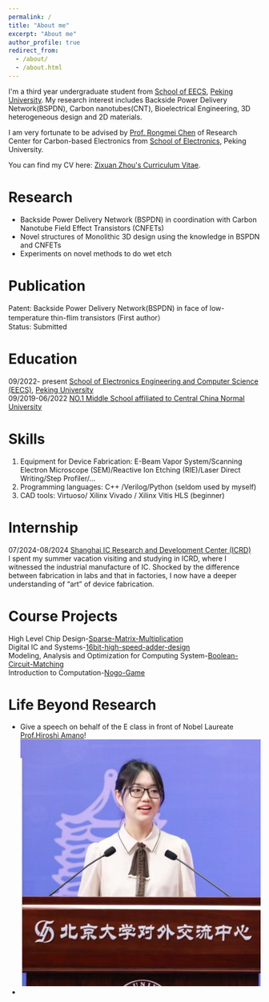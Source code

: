 ```yaml
---
permalink: /
title: "About me"
excerpt: "About me"
author_profile: true
redirect_from: 
  - /about/
  - /about.html
---
```


I'm a third year undergraduate student from [School of EECS](https://eecs.pku.edu.cn/), [Peking University](https://www.pku.edu.cn/). My research interest includes Backside Power Delivery Network(BSPDN), Carbon nanotubes(CNT), Bioelectrical Engineering, 3D heterogeneous design and 2D materials.

I am very fortunate to be advised by [Prof. Rongmei Chen](https://crm-prcc.github.io/) of Research Center for Carbon-based Electronics from [School of Electronics](https://ele.pku.edu.cn/), Peking University. 

You can find my CV here: [Zixuan Zhou's Curriculum Vitae](../assets/Curriculum_Vitae.pdf).

Research
======
- Backside Power Delivery Network (BSPDN) in coordination with Carbon Nanotube Field Effect Transistors (CNFETs)  
- Novel structures of Monolithic 3D design using the knowledge in BSPDN and CNFETs 
- Experiments on novel methods to do wet etch

Publication
======
Patent: Backside Power Delivery Network(BSPDN) in face of low-temperature thin-flim transistors (First author）  
Status: Submitted

Education
======
09/2022- present [School of Electronics Engineering and Computer Science (EECS)](https://eecs.pku.edu.cn/), [Peking University](https://www.pku.edu.cn/)  
09/2019-06/2022 [NO.1 Middle School affiliated to Central China Normal University](https://www.hzsdyfz.com.cn/)

Skills
======
1. Equipment for Device Fabrication: E-Beam Vapor System/Scanning Electron Microscope (SEM)/Reactive Ion Etching (RIE)/Laser Direct Writing/Step Profiler/…
1. Programming languages: C++ /Verilog/Python (seldom used by myself)
1. CAD tools: Virtuoso/ Xilinx Vivado / Xilinx Vitis HLS (beginner)

Internship
======
07/2024-08/2024 [Shanghai IC Research and Development Center (ICRD)](https://www.icrd.com.cn/index.aspx)  
I spent my summer vacation visiting and studying in ICRD, where I witnessed the industrial manufacture of IC. Shocked by the difference between fabrication in labs and that in factories, I now have a deeper understanding of “art” of device fabrication.

Course Projects
======
High Level Chip Design-[Sparse-Matrix-Multiplication](https://github.com/Zixuan-Haily-Zhou/Sparse-Matrix-Multiplication)   
Digital IC and Systems-[16bit-high-speed-adder-design](https://github.com/Zixuan-Haily-Zhou/16bit-high-speed-adder-design)  
Modeling, Analysis and Optimization for Computing System-[Boolean-Circuit-Matching](https://github.com/Zixuan-Haily-Zhou/Boolean-Circuit-Matching-SAT-/tree/main)  
Introduction to Computation-[Nogo-Game](https://github.com/Zixuan-Haily-Zhou/Nogo-Game)  

Life Beyond Research 
=====
- Give a speech on behalf of the E class in front of Nobel Laureate [Prof.Hiroshi Amano](https://en.wikipedia.org/wiki/Hiroshi_Amano)! ![profile](../images/profile.png)
- 

<!--Create content & metadata
------
For site content, there is one markdown file for each type of content, which are stored in directories like _publications, _talks, _posts, _teaching, or _pages. For example, each talk is a markdown file in the [_talks directory](https://github.com/academicpages/academicpages.github.io/tree/master/_talks). At the top of each markdown file is structured data in YAML about the talk, which the theme will parse to do lots of cool stuff. The same structured data about a talk is used to generate the list of talks on the [Talks page](https://academicpages.github.io/talks), each [individual page](https://academicpages.github.io/talks/2012-03-01-talk-1) for specific talks, the talks section for the [CV page](https://academicpages.github.io/cv), and the [map of places you've given a talk](https://academicpages.github.io/talkmap.html) (if you run this [python file](https://github.com/academicpages/academicpages.github.io/blob/master/talkmap.py) or [Jupyter notebook](https://github.com/academicpages/academicpages.github.io/blob/master/talkmap.ipynb), which creates the HTML for the map based on the contents of the _talks directory).

**Markdown generator**

The repository includes [a set of Jupyter notebooks](https://github.com/academicpages/academicpages.github.io/tree/master/markdown_generator
) that converts a CSV containing structured data about talks or presentations into individual markdown files that will be properly formatted for the Academic Pages template. The sample CSVs in that directory are the ones I used to create my own personal website at stuartgeiger.com. My usual workflow is that I keep a spreadsheet of my publications and talks, then run the code in these notebooks to generate the markdown files, then commit and push them to the GitHub repository.

How to edit your site's GitHub repository
------
Many people use a git client to create files on their local computer and then push them to GitHub's servers. If you are not familiar with git, you can directly edit these configuration and markdown files directly in the github.com interface. Navigate to a file (like [this one](https://github.com/academicpages/academicpages.github.io/blob/master/_talks/2012-03-01-talk-1.md) and click the pencil icon in the top right of the content preview (to the right of the "Raw | Blame | History" buttons). You can delete a file by clicking the trashcan icon to the right of the pencil icon. You can also create new files or upload files by navigating to a directory and clicking the "Create new file" or "Upload files" buttons. 

Example: editing a markdown file for a talk
![Editing a markdown file for a talk](/images/editing-talk.png)

For more info
------
More info about configuring Academic Pages can be found in [the guide](https://academicpages.github.io/markdown/), the [growing wiki](https://github.com/academicpages/academicpages.github.io/wiki), and you can always [ask a question on GitHub](https://github.com/academicpages/academicpages.github.io/discussions). The [guides for the Minimal Mistakes theme](https://mmistakes.github.io/minimal-mistakes/docs/configuration/) (which this theme was forked from) might also be helpful.-->

